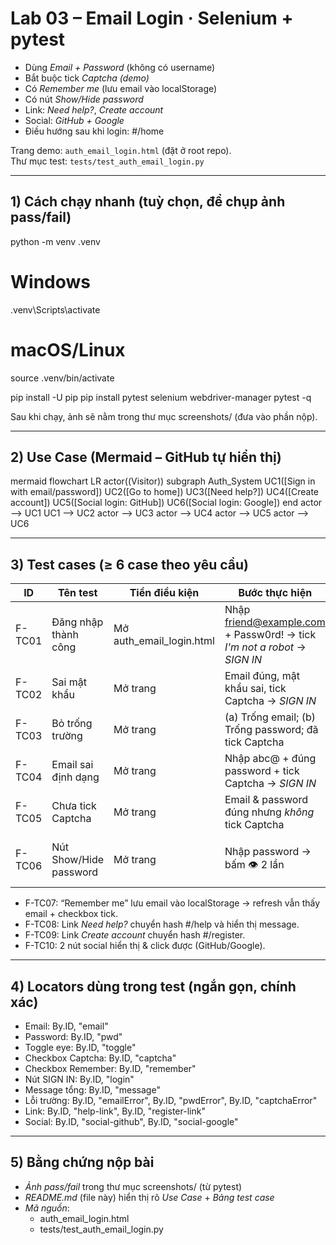 # Lab 03 – Email Login · Selenium + pytest

- Dùng *Email + Password* (không có username)
- Bắt buộc tick *Captcha (demo)*
- Có *Remember me* (lưu email vào localStorage)
- Có nút *Show/Hide password*
- Link: *Need help?*, *Create account*
- Social: *GitHub + Google*
- Điều hướng sau khi login: #/home

Trang demo: `auth_email_login.html` (đặt ở root repo).  
Thư mục test: `tests/test_auth_email_login.py`


---

## 1) Cách chạy nhanh (tuỳ chọn, để chụp ảnh pass/fail)
python -m venv .venv
# Windows
.venv\Scripts\activate
# macOS/Linux
source .venv/bin/activate

pip install -U pip
pip install pytest selenium webdriver-manager
pytest -q

Sau khi chạy, ảnh sẽ nằm trong thư mục screenshots/ (đưa vào phần nộp).

---

## 2) Use Case (Mermaid – GitHub tự hiển thị)
mermaid
flowchart LR
  actor((Visitor))
  subgraph Auth_System
    UC1([Sign in with email/password])
    UC2([Go to home])
    UC3([Need help?])
    UC4([Create account])
    UC5([Social login: GitHub])
    UC6([Social login: Google])
  end
  actor --> UC1
  UC1 --> UC2
  actor --> UC3
  actor --> UC4
  actor --> UC5
  actor --> UC6

---

## 3) Test cases (≥ 6 case theo yêu cầu)
| ID | Tên test | Tiền điều kiện | Bước thực hiện | Kết quả mong đợi |
|---|---|---|---|---|
| F-TC01 | Đăng nhập thành công | Mở auth_email_login.html | Nhập friend@example.com + Passw0rd! → tick *I'm not a robot* → *SIGN IN* | Thông báo “Welcome! Signed in successfully.”; URL có #/home |
| F-TC02 | Sai mật khẩu | Mở trang | Email đúng, mật khẩu sai, tick Captcha → *SIGN IN* | “Incorrect email or password.”; *không* vào #/home |
| F-TC03 | Bỏ trống trường | Mở trang | (a) Trống email; (b) Trống password; đã tick Captcha | Lỗi tại ô tương ứng + message “Fix the highlighted errors.” |
| F-TC04 | Email sai định dạng | Mở trang | Nhập abc@ + đúng password + tick Captcha → *SIGN IN* | Lỗi “Invalid email format.” |
| F-TC05 | Chưa tick Captcha | Mở trang | Email & password đúng nhưng *không* tick Captcha | Lỗi “Please verify captcha.” |
| F-TC06 | Nút Show/Hide password | Mở trang | Nhập password → bấm 👁️ 2 lần | type đổi password`→text`→`password`; có message “Password visible/hidden” |


- F-TC07: “Remember me” lưu email vào localStorage → refresh vẫn thấy email + checkbox tick.
- F-TC08: Link *Need help?* chuyển hash #/help và hiển thị message.
- F-TC09: Link *Create account* chuyển hash #/register.
- F-TC10: 2 nút social hiển thị & click được (GitHub/Google).

---

## 4) Locators dùng trong test (ngắn gọn, chính xác)
- Email: By.ID, "email"
- Password: By.ID, "pwd"
- Toggle eye: By.ID, "toggle"
- Checkbox Captcha: By.ID, "captcha"
- Checkbox Remember: By.ID, "remember"
- Nút SIGN IN: By.ID, "login"
- Message tổng: By.ID, "message"
- Lỗi trường: By.ID, "emailError", By.ID, "pwdError", By.ID, "captchaError"
- Link: By.ID, "help-link", By.ID, "register-link"
- Social: By.ID, "social-github", By.ID, "social-google"

---

## 5) Bằng chứng nộp bài
- *Ảnh pass/fail* trong thư mục screenshots/ (từ pytest)
- *README.md* (file này) hiển thị rõ *Use Case* + *Bảng test case*
- *Mã nguồn*:
  - auth_email_login.html
  - tests/test_auth_email_login.py
